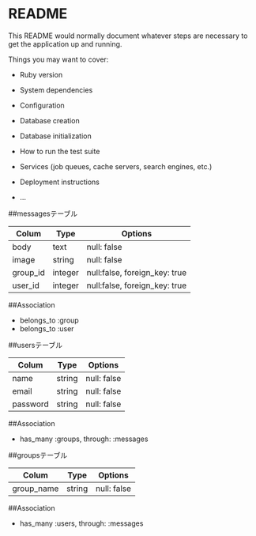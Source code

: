 # README

This README would normally document whatever steps are necessary to get the
application up and running.

Things you may want to cover:

* Ruby version

* System dependencies

* Configuration

* Database creation

* Database initialization

* How to run the test suite

* Services (job queues, cache servers, search engines, etc.)

* Deployment instructions

* ...

##messagesテーブル

|Colum|Type|Options|
|-----|----|-------|
|body|text|null: false|
|image|string|null: false|
|group_id|integer|null:false, foreign_key: true|
|user_id|integer|null:false, foreign_key: true|

##Association
- belongs_to :group
- belongs_to :user

##usersテーブル

|Colum|Type|Options|
|-----|----|-------|
|name|string|null: false|
|email|string|null: false|
|password|string|null: false|

##Association
- has_many :groups, through: :messages

##groupsテーブル

|Colum|Type|Options|
|-----|----|-------|
|group_name|string|null: false|

##Association
- has_many :users, through: :messages


